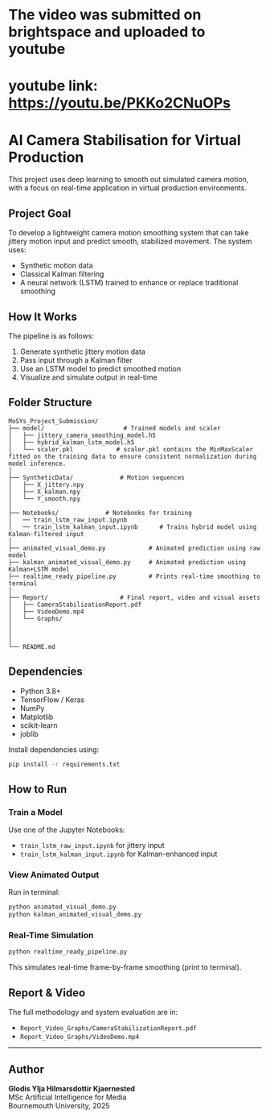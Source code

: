 
# The video was submitted on brightspace and uploaded to youtube 
# youtube link: https://youtu.be/PKKo2CNuOPs
# AI Camera Stabilisation for Virtual Production

This project uses deep learning to smooth out simulated camera motion, with a focus on real-time application in virtual production environments.

## Project Goal

To develop a lightweight camera motion smoothing system that can take jittery motion input and predict smooth, stabilized movement. The system uses:
- Synthetic motion data
- Classical Kalman filtering
- A neural network (LSTM) trained to enhance or replace traditional smoothing

## How It Works

The pipeline is as follows:
1. Generate synthetic jittery motion data
2. Pass input through a Kalman filter
3. Use an LSTM model to predict smoothed motion
4. Visualize and simulate output in real-time


## Folder Structure

```
MoSYs_Project_Submission/
├── model/                      # Trained models and scaler
│   ├── jittery_camera_smoothing_model.h5
│   ├── hybrid_kalman_lstm_model.h5
│   └── scaler.pkl            # scaler.pkl contains the MinMaxScaler fitted on the training data to ensure consistent normalization during model inference.
│
├── SyntheticData/             # Motion sequences
│   ├── X_jittery.npy
│   ├── X_kalman.npy
│   └── Y_smooth.npy
│          
├── Notebooks/             # Notebooks for training
│   ── train_lstm_raw_input.ipynb
│   ── train_lstm_kalman_input.ipynb      # Trains hybrid model using Kalman-filtered input
│
├── animated_visual_demo.py            # Animated prediction using raw model
├── kalman_animated_visual_demo.py     # Animated prediction using Kalman+LSTM model
├── realtime_ready_pipeline.py         # Prints real-time smoothing to terminal
│
├── Report/                    # Final report, video and visual assets
│   ├── CameraStabilizationReport.pdf
│   ├── VideoDemo.mp4
│   └── Graphs/
│
│ 
│
└── README.md                  
```

## Dependencies

- Python 3.8+
- TensorFlow / Keras
- NumPy
- Matplotlib
- scikit-learn
- joblib

Install dependencies using:
```bash
pip install -r requirements.txt
```

## How to Run

### Train a Model
Use one of the Jupyter Notebooks:
- `train_lstm_raw_input.ipynb` for jittery input
- `train_lstm_kalman_input.ipynb` for Kalman-enhanced input


### View Animated Output
Run in terminal:
```bash
python animated_visual_demo.py
python kalman_animated_visual_demo.py
```

### Real-Time Simulation
```bash
python realtime_ready_pipeline.py
```

This simulates real-time frame-by-frame smoothing (print to terminal).

## Report & Video

The full methodology and system evaluation are in:
- `Report_Video_Graphs/CameraStabilizationReport.pdf`
- `Report_Video_Graphs/VideoDemo.mp4`

---

## Author

**Glodis Ylja Hilmarsdottir Kjaernested**  
MSc Artificial Intelligence for Media  
Bournemouth University, 2025
